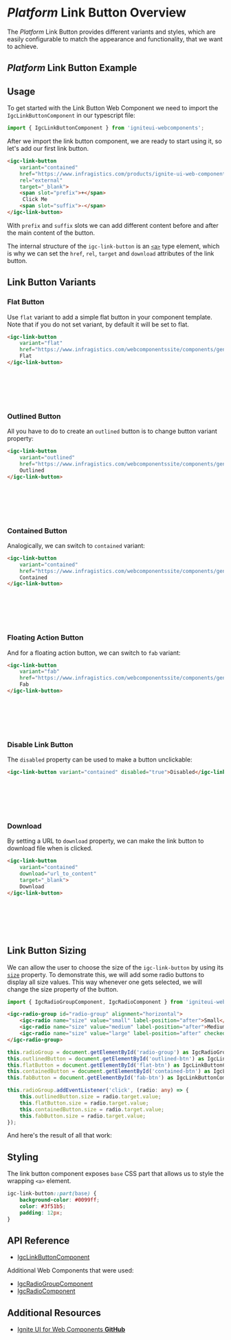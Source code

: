 # $Platform$ Link Button Overview

The $Platform$ Link Button provides different variants and styles, which are easily configurable to match the appearance and functionality, that we want to achieve.

## $Platform$ Link Button Example

<code-view style="height: 100px"
           data-demos-base-url="{environment:dvDemosBaseUrl}"
           iframe-src="{environment:dvDemosBaseUrl}/data/link-button-overview"
           alt="$Platform$ Button Example"
           github-src="data/link-button/overview">
</code-view>

## Usage

To get started with the Link Button Web Component we need to import the `IgcLinkButtonComponent` in our typescript file:

```ts
import { IgcLinkButtonComponent } from 'igniteui-webcomponents'; 
```

After we import the link button component, we are ready to start using it, so let's add our first link button.

```html
<igc-link-button
    variant="contained"
    href="https://www.infragistics.com/products/ignite-ui-web-components"
    rel="external"
    target="_blank">
    <span slot="prefix">+</span>
     Click Me
    <span slot="suffix">-</span>
</igc-link-button>
```

With `prefix` and `suffix` slots we can add different content before and after the main content of the button.

The internal structure of the `igc-link-button` is an [`<a>`](https://developer.mozilla.org/en-US/docs/Web/HTML/Element/a) type element, which is why we can
set the `href`, `rel`, `target` and `download` attributes of the link button.

## Link Button Variants

### Flat Button

Use `flat` variant to add a simple flat button in your component template. Note that if you do not set variant, by default it will be set to flat.

```html
<igc-link-button
    variant="flat"
    href="https://www.infragistics.com/webcomponentssite/components/general-getting-started.html">
    Flat
</igc-link-button>
```

<div class="sample-container loading" style="height: 70px">
    <iframe class="lazyload" seamless width="100%" height="100%" frameborder="0" data-src="{environment:dvDemosBaseUrl}/data/link-button-flat">
</iframe></div>

### Outlined Button

All you have to do to create an `outlined` button is to change button variant property:

```html
<igc-link-button
    variant="outlined"
    href="https://www.infragistics.com/webcomponentssite/components/general-getting-started.html">
    Outlined
</igc-link-button>
```

<div class="sample-container loading" style="height: 70px">
    <iframe class="lazyload" seamless width="100%" height="100%" frameborder="0" data-src="{environment:dvDemosBaseUrl}/data/link-button-outlined">
</iframe></div>

### Contained Button

Analogically, we can switch to `contained` variant:

```html
<igc-link-button
    variant="contained"
    href="https://www.infragistics.com/webcomponentssite/components/general-getting-started.html">
    Contained
</igc-link-button>
```

<div class="sample-container loading" style="height: 70px">
    <iframe class="lazyload" seamless width="100%" height="100%" frameborder="0" data-src="{environment:dvDemosBaseUrl}/data/link-button-contained">
</iframe></div>

### Floating Action Button

And for a floating action button, we can switch to `fab` variant: 

```html
<igc-link-button
    variant="fab"
    href="https://www.infragistics.com/webcomponentssite/components/general-getting-started.html">
    Fab
</igc-link-button>
```

<div class="sample-container loading" style="height: 70px">
    <iframe class="lazyload" seamless width="100%" height="100%" frameborder="0" data-src="{environment:dvDemosBaseUrl}/data/link-button-fab">
</iframe></div>

### Disable Link Button

The `disabled` property can be used to make a button unclickable:

```html
<igc-link-button variant="contained" disabled="true">Disabled</igc-link-button>
```

<div class="sample-container loading" style="height: 70px">
    <iframe class="lazyload" seamless width="100%" height="100%" frameborder="0" data-src="{environment:dvDemosBaseUrl}/data/link-button-disabled">
</iframe></div>

### Download

By setting a URL to `download` property, we can make the link button to download file when is clicked.

```html
<igc-link-button
    variant="contained"
    download="url_to_content"
    target="_blank">
    Download
</igc-link-button>
```

<div class="sample-container loading" style="height: 70px">
    <iframe class="lazyload" seamless width="100%" height="100%" frameborder="0" data-src="{environment:dvDemosBaseUrl}/data/link-button-download">
</iframe></div>

## Link Button Sizing

We can allow the user to choose the size of the `igc-link-button` by using its [`size`]() property. То demonstrate this, we will add some radio buttons to display all size values. This way whenever one gets selected, we will change the size property of the button.

```ts
import { IgcRadioGroupComponent, IgcRadioComponent } from 'igniteui-webcomponents';
```

```html
<igc-radio-group id="radio-group" alignment="horizontal">
    <igc-radio name="size" value="small" label-position="after">Small</igc-radio>
    <igc-radio name="size" value="medium" label-position="after">Medium</igc-radio>
    <igc-radio name="size" value="large" label-position="after" checked="true">Large</igc-radio>
</igc-radio-group>
```

```ts
this.radioGroup = document.getElementById('radio-group') as IgcRadioGroupComponent;
this.outlinedButton = document.getElementById('outlined-btn') as IgcLinkButtonComponent;
this.flatButton = document.getElementById('flat-btn') as IgcLinkButtonComponent;
this.containedButton = document.getElementById('contained-btn') as IgcLinkButtonComponent;
this.fabButton = document.getElementById('fab-btn') as IgcLinkButtonComponent;

this.radioGroup.addEventListener('click', (radio: any) => {
    this.outlinedButton.size = radio.target.value;
    this.flatButton.size = radio.target.value;
    this.containedButton.size = radio.target.value;
    this.fabButton.size = radio.target.value;
});        
```

And here's the result of all that work:

<code-view style="height: 200px"
           data-demos-base-url="{environment:dvDemosBaseUrl}"
           iframe-src="{environment:dvDemosBaseUrl}/data/link-button-size"
           alt="$Platform$ List Example"
           github-src="/data/link-button/size">
</code-view>

## Styling

The link button component exposes `base` CSS part that allows us to style the wrapping `<a>` element.

```css
igc-link-button::part(base) {
    background-color: #0099ff;
    color: #3f51b5;
    padding: 12px;
}
```

<code-view style="height: 100px"
           data-demos-base-url="{environment:dvDemosBaseUrl}"
           iframe-src="{environment:dvDemosBaseUrl}/data/link-button-styling"
           alt="$Platform$ List Example"
           github-src="/data/link-button/styling">
</code-view>

## API Reference

* [IgcLinkButtonComponent]()

Additional Web Components that were used:

* [IgcRadioGroupComponent]()
* [IgcRadioComponent]()

## Additional Resources

<div class="divider--half"></div>

* [Ignite UI for Web Components **GitHub**](https://github.com/IgniteUI/igniteui-webcomponents)